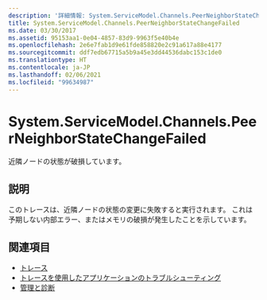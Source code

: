```yaml
---
description: '詳細情報: System.ServiceModel.Channels.PeerNeighborStateChangeFailed'
title: System.ServiceModel.Channels.PeerNeighborStateChangeFailed
ms.date: 03/30/2017
ms.assetid: 95153aa1-0e04-4857-83d9-9963f5e40b4e
ms.openlocfilehash: 2e6e7fab1d9e61fde858820e2c91a617a88e4177
ms.sourcegitcommit: ddf7edb67715a5b9a45e3dd44536dabc153c1de0
ms.translationtype: HT
ms.contentlocale: ja-JP
ms.lasthandoff: 02/06/2021
ms.locfileid: "99634987"
---
```

# <a name="systemservicemodelchannelspeerneighborstatechangefailed"></a>System.ServiceModel.Channels.PeerNeighborStateChangeFailed

近隣ノードの状態が破損しています。  
  
## <a name="description"></a>説明  

 このトレースは、近隣ノードの状態の変更に失敗すると実行されます。 これは予期しない内部エラー、またはメモリの破損が発生したことを示しています。  
  
## <a name="see-also"></a>関連項目

- [トレース](index.md)
- [トレースを使用したアプリケーションのトラブルシューティング](using-tracing-to-troubleshoot-your-application.md)
- [管理と診断](../index.md)
